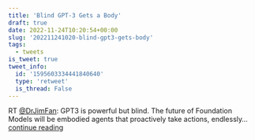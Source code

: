 ```yaml
---
title: 'Blind GPT-3 Gets a Body'
draft: true
date: 2022-11-24T10:20:54+00:00
slug: '202211241020-blind-gpt3-gets-body'
tags:
  - tweets
is_tweet: true
tweet_info:
  id: '1595603334441840640'
  type: 'retweet'
  is_thread: False
---
```




RT [@DrJimFan](https://x.com/DrJimFan): GPT3 is powerful but blind. The future of Foundation Models will be embodied agents that proactively take actions, endlessly… [continue reading](https://x.com/sytelus/status/1595603334441840640)
